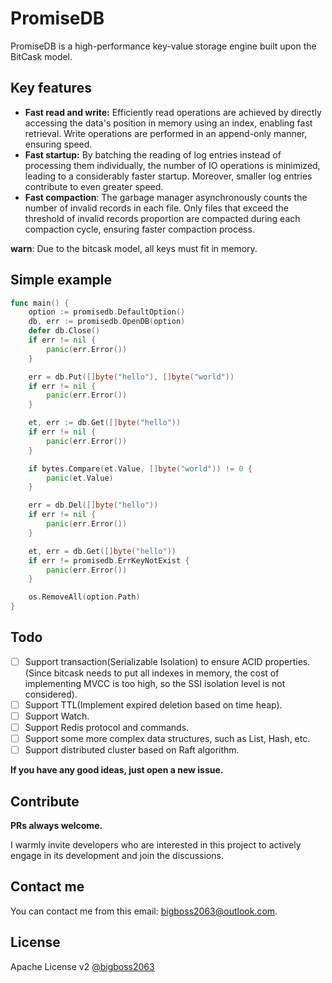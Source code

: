 # PromiseDB

PromiseDB is a high-performance key-value storage engine built upon the BitCask model.

## Key features

- **Fast read and write:** Efficiently read operations are achieved by directly accessing the data's position in memory using an index, enabling fast retrieval. Write operations are performed in an append-only manner, ensuring speed.
- **Fast startup:** By batching the reading of log entries instead of processing them individually, the number of IO operations is minimized, leading to a considerably faster startup. Moreover, smaller log entries contribute to even greater speed.
- **Fast compaction**: The garbage manager asynchronously counts the number of invalid records in each file. Only files that exceed the threshold of invalid records proportion are compacted during each compaction cycle, ensuring faster compaction process.

**warn**: Due to the bitcask model, all keys must fit in memory.

## Simple example

```go
func main() {
	option := promisedb.DefaultOption()
	db, err := promisedb.OpenDB(option)
	defer db.Close()
	if err != nil {
		panic(err.Error())
	}

	err = db.Put([]byte("hello"), []byte("world"))
	if err != nil {
		panic(err.Error())
	}

	et, err := db.Get([]byte("hello"))
	if err != nil {
		panic(err.Error())
	}

	if bytes.Compare(et.Value, []byte("world")) != 0 {
		panic(et.Value)
	}

	err = db.Del([]byte("hello"))
	if err != nil {
		panic(err.Error())
	}

	et, err = db.Get([]byte("hello"))
	if err != promisedb.ErrKeyNotExist {
		panic(err.Error())
	}

	os.RemoveAll(option.Path)
}
```

## Todo

- [ ] Support transaction(Serializable Isolation) to ensure ACID properties.(Since bitcask needs to put all indexes in memory, the cost of implementing MVCC is too high, so the SSI isolation level is not considered).
- [ ] Support TTL(Implement expired deletion based on time heap).
- [ ] Support Watch.
- [ ] Support Redis protocol and commands.
- [ ] Support some more complex data structures, such as List, Hash, etc.
- [ ] Support distributed cluster based on Raft algorithm.

**If you have any good ideas, just open a new issue.**

## Contribute

**PRs always welcome.**

I warmly invite developers who are interested in this project to actively engage in its development and join the discussions.

## Contact me

You can contact me from this email: bigboss2063@outlook.com.

## License

Apache License v2 [@bigboss2063](https://github.com/bigboss2063)